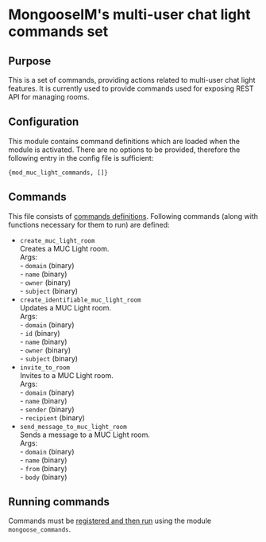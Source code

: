 # MongooseIM's multi-user chat light commands set

## Purpose
This is a set of commands, providing actions related to multi-user chat light features.
It is currently used to provide commands used for exposing REST API for managing rooms.

## Configuration
This module contains command definitions which are loaded when the module is activated.
There are no options to be provided, therefore the following entry in the config file is sufficient:

```
{mod_muc_light_commands, []}
```

## Commands
This file consists of [commands definitions](mod_commands/).
Following commands (along with functions necessary for them to run) are defined:
+ `create_muc_light_room`  
Creates a MUC Light room.  
    Args:  
        - `domain` (binary)  
        - `name`  (binary)  
        - `owner` (binary)  
        - `subject` (binary)  
+ `create_identifiable_muc_light_room`  
Updates a MUC Light room.  
    Args:  
        - `domain` (binary)  
        - `id` (binary)  
        - `name` (binary)  
        - `owner` (binary)  
        - `subject` (binary)  
+ `invite_to_room`  
    Invites to a MUC Light room.  
    Args:  
        - `domain` (binary)  
        - `name` (binary)  
        - `sender` (binary)  
        - `recipient` (binary)  
+ `send_message_to_muc_light_room`  
Sends a message to a MUC Light room.  
    Args:  
        - `domain` (binary)  
        - `name` (binary)  
        - `from` (binary)  
        - `body` (binary)  

## Running commands
Commands must be [registered and then run](mod_commands/) using the module `mongoose_commands`.
